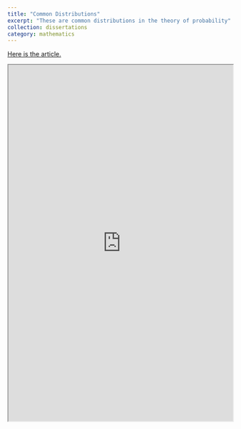 ```yaml
---
title: "Common Distributions"
excerpt: "These are common distributions in the theory of probability"
collection: dissertations
category: mathematics
---
```



[Here is the article.](https://nbviewer.org/github/BrightMoon-FFRC037/Dissertations/blob/main/Mathematics/Probability%20and%20Statistic/Common%20Distributions.ipynb)

<iframe src="https://nbviewer.org/github/BrightMoon-FFRC037/Dissertations/blob/main/Mathematics/Probability%20and%20Statistic/Common%20Distributions.ipynb" width="100%" height="800" allowfullscreen></iframe>